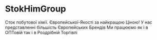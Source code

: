 # StokHimGroup
Сток побутової хімії.
Європейської-Якості за найкращою Ціною!
У нас представленні більшість Європейських Брендів 
Ми працюємо як і в ОПТовій так і в Роздрібній Торгівлі
